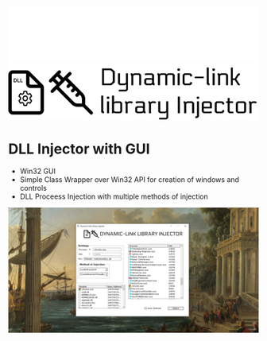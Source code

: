 ![](Engine/dllinject592x128.png#gh-dark-mode-only)
![](Engine/dllinject592x128black.png#gh-light-mode-only)
# DLL Injector with GUI
- Win32 GUI
- Simple Class Wrapper over Win32 API for creation of windows and controls
- DLL Proceess Injection with multiple methods of injection
  
![](DLLGUICAPTUREFINAL.png)

